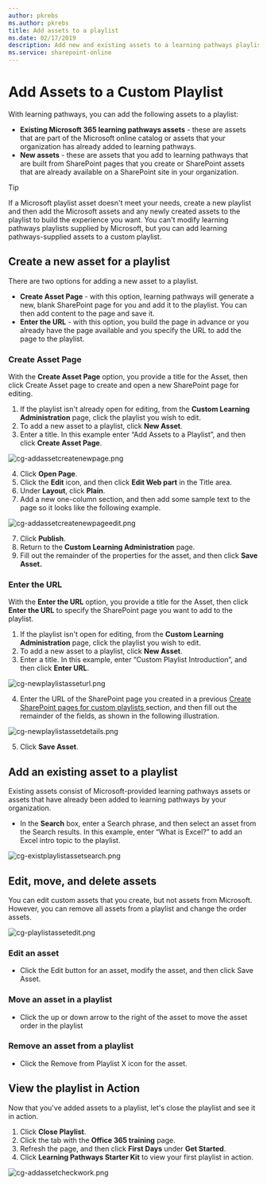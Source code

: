 ```yaml
---
author: pkrebs
ms.author: pkrebs
title: Add assets to a playlist
ms.date: 02/17/2019
description: Add new and existing assets to a learning pathways playlist
ms.service: sharepoint-online
---
```


# Add Assets to a Custom Playlist

With learning pathways, you can add the following assets to a playlist:

- **Existing Microsoft 365 learning pathways assets** - these are assets that are part of the Microsoft online catalog or assets that your organization has already added to learning pathways.
- **New assets** - these are assets that you add to learning pathways that are built from SharePoint pages that you create or SharePoint assets that are already available on a SharePoint site in your organization. 

> [!TIP]
> If a Microsoft playlist asset doesn't meet your needs, create a new playlist and then add the Microsoft assets and any newly created assets to the playlist to build the experience you want. You can't modify learning pathways playlists supplied by Microsoft, but you can add learning pathways-supplied assets to a custom playlist.   

## Create a new asset for a playlist

There are two options for adding a new asset to a playlist.

- **Create Asset Page** - with this option, learning pathways will generate a new,  blank SharePoint page for you and add it to the playlist. You can then add content to the page and save it.  
- **Enter the URL** - with this option, you build the page in advance or you already have the page available and you specify the URL to add the page to the playlist.

### Create Asset Page 
With the **Create Asset Page** option, you provide a title for the Asset, then click Create Asset page to create and open a new SharePoint page for editing. 

1.	If the playlist isn't already open for editing, from the **Custom Learning Administration** page, click the playlist you wish to edit. 
2. To add a new asset to a playlist, click **New Asset**. 
3. Enter a title. In this example enter “Add Assets to a Playlist”, and then click **Create Asset Page**.

![cg-addassetcreatenewpage.png](media/cg-addassetcreatenewpage.png)

4. Click **Open Page**.
5. Click the **Edit** icon, and then click **Edit Web part** in the Title area.
6. Under **Layout**, click **Plain**. 
7. Add a new one-column section, and then add some sample text to the page so it looks like the following example. 

![cg-addassetcreatenewpageedit.png](media/cg-addassetcreatenewpageedit.png)

7. Click **Publish**.
8. Return to the **Custom Learning Administration** page. 
9. Fill out the remainder of the properties for the asset, and then click **Save Asset.**

### Enter the URL
With the **Enter the URL** option, you provide a title for the Asset, then click **Enter the URL** to specify the SharePoint page you want to add to the playlist. 

1.	If the playlist isn't open for editing, from the **Custom Learning Administration** page, click the playlist you wish to edit. 
2. To add a new asset to a playlist, click **New Asset**. 
3. Enter a title. In this example, enter “Custom Playlist Introduction”, and then click **Enter URL**. 

![cg-newplaylistasseturl.png](media/cg-newplaylistasseturl.png)

4. Enter the URL of the SharePoint page you created in a previous [Create SharePoint pages for custom playlists ](custom_createnewpage.md) section, and then fill out the remainder of the fields, as shown in the following illustration.

![cg-newplaylistassetdetails.png](media/cg-newplaylistassetdetails.png)

5. Click **Save Asset**. 

## Add an existing asset to a playlist

Existing assets consist of Microsoft-provided learning pathways assets or assets that have already been added to learning pathways by your organization. 

- In the **Search** box, enter a Search phrase, and then select an asset from the Search results. In this example, enter “What is Excel?” to add an Excel intro topic to the playlist.

![cg-existplaylistassetsearch.png](media/cg-existplaylistassetsearch.png)

## Edit, move, and delete assets
You can edit custom assets that you create, but not assets from Microsoft. However, you can remove all assets from a playlist and change the order assets. 

![cg-playlistassetedit.png](media/cg-playlistassetedit.png)

### Edit an asset
- Click the Edit button for an asset, modify the asset, and then click Save Asset. 

### Move an asset in a playlist
- Click the up or down arrow to the right of the asset to move the asset order in the playlist

### Remove an asset from a playlist
- Click the Remove from Playlist X icon for the asset. 

## View the playlist in Action
Now that you've added assets to a playlist, let's close the playlist and see it in action. 

1. Click **Close Playlist**.
2. Click the tab with the **Office 365 training** page.
3. Refresh the page, and then click **First Days** under **Get Started**.
4. Click **Learning Pathways Starter Kit** to view your first playlist in action. 

![cg-addassetcheckwork.png](media/cg-addassetcheckwork.png)